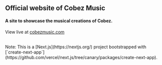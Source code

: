 ## Official website of Cobez Music

#### A site to showcase the musical creations of Cobez.

View live at [cobezmusic.com](https://cobezmusic.com)

<br>
Note:
This is a [Next.js](https://nextjs.org/) project bootstrapped with [`create-next-app`](https://github.com/vercel/next.js/tree/canary/packages/create-next-app).

